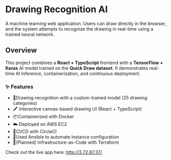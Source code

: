 # Drawing Recognition AI

A  machine learning web application. Users can draw directly in the browser, and the system attempts to recognize the drawing in real-time using a trained neural network.

## Overview

This project combines a **React + TypeScript** frontend with a **TensorFlow + Keras** AI model trained on the **Quick Draw dataset**. It demonstrates real-time AI inference, containerization, and continuous deployment.

### ✨ Features

- 🧠Drawing recognition with a custom-trained model (25 drawing categories)
- 🖍️ Interactive canvas-based drawing UI (React + TypeScript)
- 📦Containerized with Docker
- ☁️ Deployed on AWS EC2
- 🔁CI/CD with CircleCI
- 🔁Used Ansible to automate instance configuration
- 🔧(Planned) Infrastructure-as-Code with Terraform

Check out the live app here: http://3.72.87.37/
